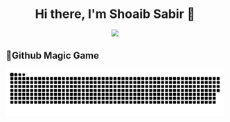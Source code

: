  <div align="center">
    <h1> Hi there, I'm Shoaib Sabir 👋<a href="#"></h1>
  </div>
  
  <p align="center">
<a href="https://github.com/Shoaib19"><img src="https://readme-typing-svg.herokuapp.com?lines=Ruby+on+Rails+Developer;Backend+Engineer;Git+Bash+zsh;Js+developer&center=true&width=500&height=50"></a>

## 🐛Github Magic Game

<p align="center">
  <img src="https://github.com/Shoaib19/Shoaib19/blob/output/github-contribution-grid-snake.svg" alt="snake"></center>
</p>
<br>

<!--
**Shoaib19/Shoaib19** is a ✨ _special_ ✨ repository because its `README.md` (this file) appears on your GitHub profile.

Here are some ideas to get you started:

- 🔭 I’m currently working on ...
- 🌱 I’m currently learning ...
- 👯 I’m looking to collaborate on ...
- 🤔 I’m looking for help with ...
- 💬 Ask me about ...
- 📫 How to reach me: ...
- 😄 Pronouns: ...
- ⚡ Fun fact: ...
-->
